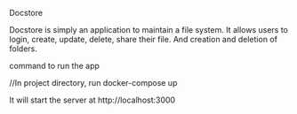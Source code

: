 Docstore

Docstore is simply an application to maintain a file system. It allows users to login, create, update, delete, share their file. And creation and deletion of folders.

command to run the app

//In project directory, run
 docker-compose up

It will start the server at http://localhost:3000
